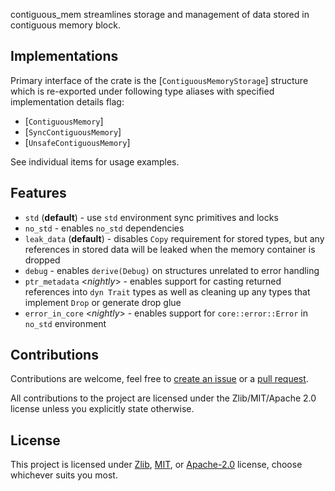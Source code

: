 contiguous_mem streamlines storage and management of data stored in contiguous
memory block.

## Implementations

Primary interface of the crate is the [`ContiguousMemoryStorage`] structure
which is re-exported under following type aliases with specified implementation
details flag:

- [`ContiguousMemory`]
- [`SyncContiguousMemory`]
- [`UnsafeContiguousMemory`]

See individual items for usage examples.

## Features

- `std` (**default**) - use `std` environment sync primitives and locks
- `no_std` - enables `no_std` dependencies
- `leak_data` (**default**) - disables `Copy` requirement for stored types, but any
  references in stored data will be leaked when the memory container is dropped
- `debug` - enables `derive(Debug)` on structures unrelated to error handling
- `ptr_metadata` &lt;_nightly_&gt; - enables support for casting returned references
  into `dyn Trait` types as well as cleaning up any types that implement `Drop`
  or generate drop glue
- `error_in_core` &lt;_nightly_&gt; - enables support for `core::error::Error` in `no_std` environment

## Contributions

Contributions are welcome, feel free to
[create an issue](https://github.com/Caellian/contiguous_mem/issues) or a
[pull request](https://github.com/Caellian/contiguous_mem/pulls).

All contributions to the project are licensed under the Zlib/MIT/Apache 2.0
license unless you explicitly state otherwise.

## License

This project is licensed under [Zlib](./LICENSE_ZLIB), [MIT](./LICENSE_MIT), or
[Apache-2.0](./LICENSE_APACHE) license, choose whichever suits you most.
